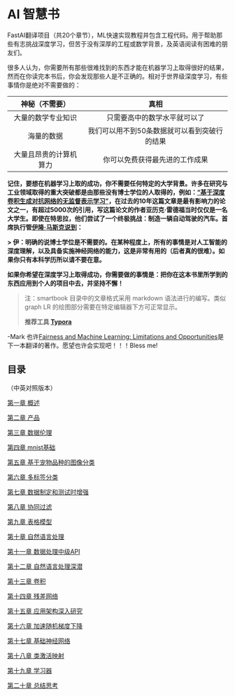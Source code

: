# AI 智慧书

FastAI翻译项目（共20个章节），ML快速实现教程并包含工程代码。用于帮助那些有志挑战深度学习，但苦于没有深厚的工程或数学背景，及英语阅读有困难的朋友们。

很多人认为，你需要所有那些很难找到的东西才能在机器学习上取得很好的结果，然而在你读完本书后，你会发现那些人是不正确的。相对于世界级深度学习，有些事情你是绝对不需要做的：

|     神秘（不需要）     |                     真相                     |
| :--------------------: | :------------------------------------------: |
|   大量的数学专业知识   |         只需要高中的数学水平就可以了         |
|       海量的数据       | 我们可以用不到50条数据就可以看到突破行的结果 |
| 大量且昂贵的计算机算力 |        你可以免费获得最先进的工作成果        |

**记住，要想在机器学习上取的成功，你不需要任何特定的大学背景。许多在研究与工业领域取得的重大突破都是由那些没有博士学位的人取得的，例如：[“基于深度卷积生成对抗网络的无监督表示学习”](https://arxiv.org/abs/1511.06434)，在过去的10年这篇文章是最有影响力的论文之一，有超过5000次的引用，写这篇论文的作者亚历克·雷德福当时仅仅是一名大学生。即使在特思拉，他们尝试了一个终极挑战：制造一辆自动驾驶的汽车。首席执行管[伊隆·马斯克说到](https://twitter.com/elonmusk/status/1224089444963311616)：**

**> 伊：明确的说博士学位是不需要的。在某种程度上，所有的事情是对人工智能的深度理解，以及具备实施神经网络的能力，这是非常有用的（后者真的很难）。如果你只有本科学历所以请不要在意。**
>
**如果你希望在深度学习上取得成功，你需要做的事情是：把你在这本书里所学到的东西应用到个人的项目中去，并坚持不懈！**
> 注：smartbook 目录中的文章格式采用 markdown 语法进行的编写。类似 graph LR 的绘图部分需要在特定编辑器下方可正常显示。
>
>**推荐工具 [Typora](https://www.typora.io/)**

-Mark 也许[Fairness and Machine Learning: Limitations and Opportunities](https://fairmlbook.org/#course-materials)是下一本翻译的著作。愿望也许会实现吧！！！Bless me!
## 目录
（中英对照版本）

[第一章 概述](./smartbook/cnanden/Fastai-01.md)

[第二章 产品](./smartbook/cnanden/Fastai-02.md)

[第三章 数据伦理](./smartbook/cnanden/Fastai-03.md)

[第四章 mnist基础](./smartbook/cnanden/Fastai-04.md)

[第五章 基于宠物品种的图像分类](./smartbook/cnanden/Fastai-05.md)

[第六章 多标签分类](./smartbook/cnanden/Fastai-06.md)

[第七章 数据制定和测试时增强](./smartbook/cnanden/Fastai-07.md)

[第八章 协同过滤](./smartbook/cnanden/Fastai-08.md)

[第九章 表格模型](./smartbook/cnanden/Fastai-09.md)

[第十章 自然语言处理](./smartbook/cnanden/Fastai_10.md)

[第十一章 数据处理中级API](./smartbook/cnanden/Fastai_11.md)

[第十二章 自然语言处理深潜](./smartbook/cnanden/Fastai_12.md)

[第十三章 卷积](./smartbook/cnanden/Fastai_13.md)

[第十四章 残差网络](./smartbook/cnanden/Fastai_14.md)

[第十五章 应用架构深入研究](./smartbook/cnanden/Fastai_15.md)

[第十六章 加速随机梯度下降](./smartbook/cnanden/Fastai_16.md)

[第十七章 基础神经网络](./smartbook/cnanden/Fastai_17.md)

[第十八章 类激活映射](./smartbook/cnanden/Fastai_18.md)

[第十九章 学习器](./smartbook/cnanden/Fastai_19.md)

[第二十章 总结思考](./smartbook/cnanden/Fastai_20.md)
